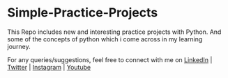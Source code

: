 # Simple-Practice-Projects
This Repo includes new and interesting practice projects with Python. And some of the concepts of python which i come across in my learning journey.


For any queries/suggestions, feel free to connect with me on  [LinkedIn](https://www.linkedin.com/in/lakshmi-sowjanya-garapati/) | [Twitter](https://twitter.com/sowjanya_25) | [Instagram](https://www.instagram.com/hello.techie/) | [Youtube](https://www.youtube.com/channel/UCaR4r8FwrUoYCqnY2ae9GIg)
